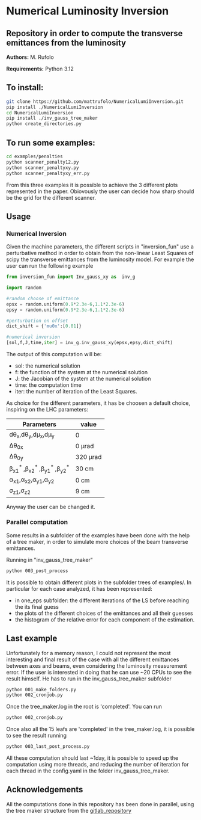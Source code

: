 # Numerical Luminosity Inversion

## Repository in order to compute the transverse emittances from the luminosity

**Authors:** M. Rufolo

**Requirements:** Python 3.12

## To install:
```bash
git clone https://github.com/mattrufolo/NumericalLumiInversion.git
pip install ./NumericalLumiInversion
cd NumericalLumiInversion
pip install ./inv_gauss_tree_maker
python create_directories.py 
```

## To run some examples:
```bash
cd examples/penalties
python scanner_penalty12.py
python scanner_penaltyxy.py
python scanner_penaltyxy_err.py
```

From this three examples it is possible to achieve the 3 different plots represented in the paper. Obiovously the user can decide how sharp should be the
grid for the different scanner.

## Usage

### Numerical Inversion

Given the machine parameters, the different scripts in "inversion_fun" use a perturbative method in order to obtain from the non-linear Least Squares of scipy the transverse emittances from the luminosity model. For example the user can run the following example

```python
from inversion_fun import Inv_gauss_xy as  inv_g

import random

#random choose of emittance
epsx = random.uniform(0.9*2.3e-6,1.1*2.3e-6)
epsy = random.uniform(0.9*2.3e-6,1.1*2.3e-6)

#perturbation on offset
dict_shift = {'mu0x':[0.01]}

#numerical inversion
[sol,f,J,time,iter] = inv_g.inv_gauss_xy(epsx,epsy,dict_shift)
```

The output of this computation will be:
- sol: the numerical solution
- f: the function of the system at the numerical solution
- J: the Jacobian of the system at the numerical solution
- time: the computation time
- iter: the number of iteration of the Least Squares.

As choice for the different parameters, it has be choosen a default choice, inspiring on the LHC parameters:

Parameters | value 
--- | --- 
dθ<sub>x</sub>,dθ<sub>y</sub>,dμ<sub>x</sub>,dμ<sub>y</sub> | 0  
Δθ<sub>0x</sub> | 0 μrad
Δθ<sub>0y</sub> | 320 μrad
β<sub>x1</sub><sup>* </sup>,β<sub>x2</sub><sup>* </sup>,β<sub>y1</sub><sup>* </sup>,β<sub>y2</sub><sup>*</sup>| 30 cm
α<sub>x1</sub>,α<sub>x2</sub>,α<sub>y1</sub>,α<sub>y2</sub>| 0 cm 
σ<sub>z1</sub>,σ<sub>z2</sub>| 9 cm


Anyway the user can be changed it.

### Parallel computation

Some results in a subfolder of the examples have been done with the help of a tree maker, in order to simulate more choices of the beam transverse emittances.

Running in "inv_gauss_tree_maker"

```bash
python 003_post_process
```

It is possible to obtain different plots in the subfolder trees of examples/. In particular for each case analyzed, it has been represented:

- in one_eps subfolder: the different iterations of the LS before reaching the its final guess
- the plots of the different choices of the emittances and all their guesses
- the histogram of the relative error for each component of the estimation.


## Last example

Unfortunately for a memory reason, I could not represent the most interesting and final result of the case with all the different emittances between axes and beams, even considering the luminosity measurement error. If the user is interested in doing that he can use ~20 CPUs to see the result himself. He has to run in the inv_gauss_tree_maker subfolder

```bash
python 001_make_folders.py
python 002_cronjob.py
```
Once the tree_maker.log in the root is 'completed'. You can run 

```bash
python 002_cronjob.py
```

Once also all the 15 leafs are 'completed' in the tree_maker.log, it is possible to see the result running

```bash
python 003_last_post_process.py
```

All these computation should last ~1day, it is possible to speed up the computation using more threads, and reducing the number of iteration for each thread in the config.yaml in the folder inv_gauss_tree_maker.

## Acknowledgements

All the computations done in this repository has been done in parallel, using the tree maker structure from the [gitlab_repository](https://gitlab.cern.ch/abpcomputing/sandbox/tree_maker.git)
